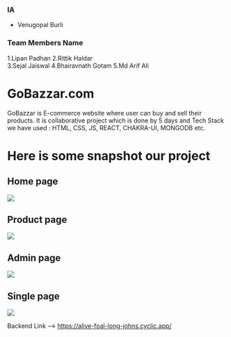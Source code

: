 ### IA ###
 - Venugopal Burli

### Team Members Name ###
1.Lipan Padhan 
2.Rittik Haldar  
3.Sejal Jaiswal
4.Bhairavnath Gotam
5.Md Arif Ali

 
# GoBazzar.com 
GoBazzar is E-commerce website where user can buy and sell  their products. It is collaborative project which is done by 5 days and Tech Stack we have used : HTML, CSS, JS, REACT, CHAKRA-UI, MONGODB etc. 

 
  # Here is some snapshot our project 

 <div>
  <h2> Home page </h2>
 <img src="https://cdn-images-1.medium.com/max/1000/1*hZUSuoLGvQYOnfQfIX5t0g.jpeg">
 <div>

 <div>
  <h2> Product page </h2>
 <img src="https://cdn-images-1.medium.com/max/1000/1*lYhhdgdtfpN0uXw0_ZAm3w.jpeg">
 <div>

 <div>
  <h2> Admin page </h2>
 <img src="https://cdn-images-1.medium.com/max/1000/1*hZUSuoLGvQYOnfQfIX5t0g.jpeg">
 <div>

 <div>
  <h2> Single page </h2>
 <img src="https://cdn-images-1.medium.com/max/1000/1*gH35OKPLB1uS0CEfCgH_kw.jpeg">
 <div>
 
  <!-- # admin page
  https://cdn-images-1.medium.com/max/1000/1*NEgTkQLC4QG4M3LjQXWAuA.jpeg
 
 # homepage
 https://cdn-images-1.medium.com/max/1000/1*hZUSuoLGvQYOnfQfIX5t0g.jpeg

# single page
https://cdn-images-1.medium.com/max/1000/1*gH35OKPLB1uS0CEfCgH_kw.jpeg
  -->
 Backend Link --> https://alive-foal-long-johns.cyclic.app/
